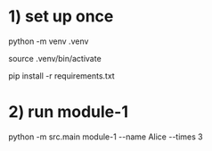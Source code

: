 # 1) set up once
python -m venv .venv

source .venv/bin/activate

pip install -r requirements.txt

# 2) run module-1
python -m src.main module-1 --name Alice --times 3